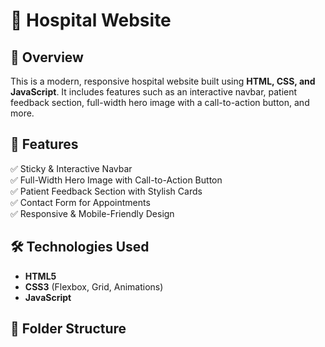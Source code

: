 # 🏥 Hospital Website  

## 📌 Overview  
This is a modern, responsive hospital website built using **HTML, CSS, and JavaScript**. It includes features such as an interactive navbar, patient feedback section, full-width hero image with a call-to-action button, and more.

## 🎯 Features  
✅ Sticky & Interactive Navbar  
✅ Full-Width Hero Image with Call-to-Action Button  
✅ Patient Feedback Section with Stylish Cards  
✅ Contact Form for Appointments  
✅ Responsive & Mobile-Friendly Design  

## 🛠️ Technologies Used  
- **HTML5**  
- **CSS3** (Flexbox, Grid, Animations)  
- **JavaScript**  

## 📂 Folder Structure  
